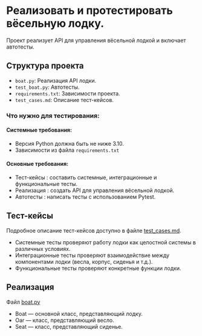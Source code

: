 # Реализовать и протестировать вёсельную лодку.
Проект реализует API для управления вёсельной лодкой и включает автотесты.
## Структура проекта
- `boat.py`: Реализация API лодки.
- `test_boat.py`: Автотесты.
- `requirements.txt`: Зависимости проекта.
- `test_cases.md`: Описание тест-кейсов.
### Что нужно для тестирования:
#### Системные требования:
- Версия Python должна быть не ниже 3.10.
- Зависимости из файла `requirements.txt`
#### Основные требования:
- Тест-кейсы : составить системные, интеграционные и функциональные тесты.
- Реализация : создать API для управления вёсельной лодкой.
- Автотесты : написать тесты с использованием Pytest.
## Тест-кейсы
Подробное описание тест-кейсов доступно в файле [test_cases.md](test_cases.md).
- Системные тесты проверяют работу лодки как целостной системы в различных условиях.
- Интеграционные тесты проверяют взаимодействие между компонентами лодки (весла, корпус, сиденья и т.д.).
- Функциональные тесты проверяют конкретные функции лодки.
## Реализация
Файл [boat.py](boat.py)
- Boat — основной класс, представляющий лодку.
- Oar — класс, представляющий весло.
- Seat — класс, представляющий сиденье.
